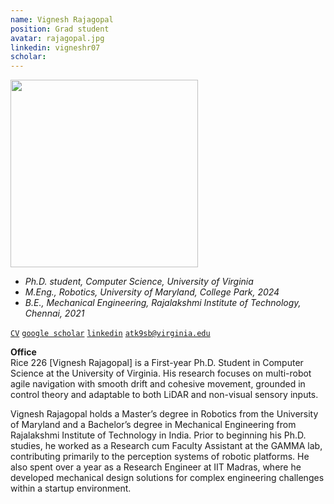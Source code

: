 ```yaml
---
name: Vignesh Rajagopal
position: Grad student
avatar: rajagopal.jpg
linkedin: vigneshr07
scholar:
---
```


<img width="300" src="{{site.baseurl}}/images/people/{{page.avatar}}" data-action="zoom">

- _Ph.D. student, Computer Science, University of Virginia_<br>
- _M.Eng., Robotics, University of Maryland, College Park, 2024_<br>
- _B.E., Mechanical Engineering, Rajalakshmi Institute of Technology, Chennai, 2021_<br>



<i class="fa fa-file-pdf-o"></i> [`CV`](/documents/rajagopal.pdf)
<i class="fa fa-graduation-cap"></i> [`google scholar`](https://scholar.google.com/citations?user=r7pB_1YAAAAJ&hl=en)
<i class="fa fa-linkedin"></i> [`linkedin`](https://www.linkedin.com/in/vigneshr07/)
<i class="fa fa-envelope-o"></i> [`atk9sb@virginia.edu`](mailto:atk9sb@virginia.edu)

**Office**<br>
Rice 226
[Vignesh Rajagopal] is a First-year Ph.D. Student in Computer Science at the University of Virginia. His research focuses on multi-robot agile navigation with smooth drift and cohesive movement, grounded in control theory and adaptable to both LiDAR and non-visual sensory inputs.

Vignesh Rajagopal holds a Master’s degree in Robotics from the University of Maryland and a Bachelor’s degree in Mechanical Engineering from Rajalakshmi Institute of Technology in India. Prior to beginning his Ph.D. studies, he worked as a Research cum Faculty Assistant at the GAMMA lab, contributing primarily to the perception systems of robotic platforms. He also spent over a year as a Research Engineer at IIT Madras, where he developed mechanical design solutions for complex engineering challenges within a startup environment.